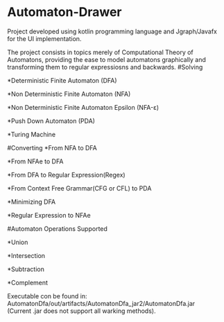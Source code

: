# Automaton-Drawer

Project developed using kotlin programming language and Jgraph/Javafx for the UI implementation.

The project consists in topics merely of Computational Theory of Automatons, providing the ease to model automatons graphically and transforming them to regular expressiosns and backwards.
#Solving  

*Deterministic Finite Automaton (DFA)  

*Non Deterministic Finite Automaton (NFA)  

*Non Deterministic Finite Automaton Epsilon (NFA-ε)  

*Push Down Automaton (PDA)  

*Turing Machine  

#Converting
*From NFA to DFA  

*From NFAe to DFA  

*From DFA to Regular Expression(Regex)  

*From Context Free Grammar(CFG or CFL) to PDA  

*Minimizing DFA  

*Regular Expression to NFAe  

#Automaton Operations Supported  

*Union  

*Intersection  

*Subtraction  

*Complement  

Executable con be found in: AutomatonDfa/out/artifacts/AutomatonDfa_jar2/AutomatonDfa.jar  
(Current .jar does not support all warking methods).
